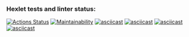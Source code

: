 ### Hexlet tests and linter status:
[![Actions Status](https://github.com/newTimesNewRoman/frontend-project-44/workflows/hexlet-check/badge.svg)](https://github.com/newTimesNewRoman/frontend-project-44/actions)
[![Maintainability](https://api.codeclimate.com/v1/badges/be522eccd7ff920fac7d/maintainability)](https://codeclimate.com/github/newTimesNewRoman/frontend-project-44/maintainability)
[![asciicast](https://asciinema.org/a/G4fzDkdtRvtbg8GmntzNHdcOu.svg)](https://asciinema.org/a/G4fzDkdtRvtbg8GmntzNHdcOu)
[![asciicast](https://asciinema.org/a/6Gcsjq6oVpWf45ONtxqE4AX2M.svg)](https://asciinema.org/a/6Gcsjq6oVpWf45ONtxqE4AX2M)
[![asciicast](https://asciinema.org/a/pmLEwmV5IxkJltJp0MuNCgXO3.svg)](https://asciinema.org/a/pmLEwmV5IxkJltJp0MuNCgXO3)
[![asciicast](https://asciinema.org/a/hrN3gj740nQIxyfzRP5RUvv6N.svg)](https://asciinema.org/a/hrN3gj740nQIxyfzRP5RUvv6N)